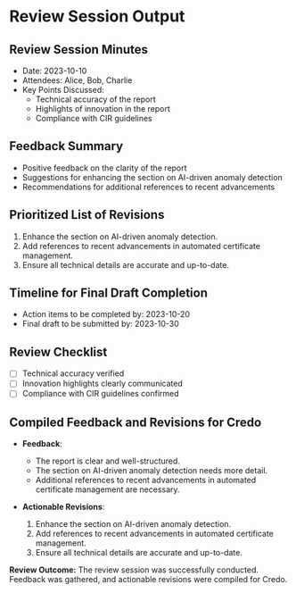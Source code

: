 # Review Session Output

## Review Session Minutes
- Date: 2023-10-10
- Attendees: Alice, Bob, Charlie
- Key Points Discussed:
  - Technical accuracy of the report
  - Highlights of innovation in the report
  - Compliance with CIR guidelines

## Feedback Summary
- Positive feedback on the clarity of the report
- Suggestions for enhancing the section on AI-driven anomaly detection
- Recommendations for additional references to recent advancements

## Prioritized List of Revisions
1. Enhance the section on AI-driven anomaly detection.
2. Add references to recent advancements in automated certificate management.
3. Ensure all technical details are accurate and up-to-date.

## Timeline for Final Draft Completion
- Action items to be completed by: 2023-10-20
- Final draft to be submitted by: 2023-10-30

## Review Checklist
- [ ] Technical accuracy verified
- [ ] Innovation highlights clearly communicated
- [ ] Compliance with CIR guidelines confirmed

## Compiled Feedback and Revisions for Credo
- **Feedback**:
  - The report is clear and well-structured.
  - The section on AI-driven anomaly detection needs more detail.
  - Additional references to recent advancements in automated certificate management are necessary.

- **Actionable Revisions**:
  1. Enhance the section on AI-driven anomaly detection.
  2. Add references to recent advancements in automated certificate management.
  3. Ensure all technical details are accurate and up-to-date.

**Review Outcome:**
The review session was successfully conducted. Feedback was gathered, and actionable revisions were compiled for Credo.
